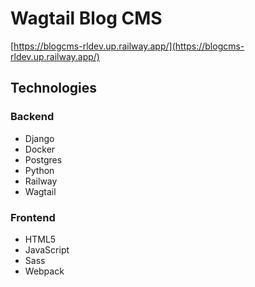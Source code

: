 # Wagtail Blog CMS

[https://blogcms-rldev.up.railway.app/](https://blogcms-rldev.up.railway.app/)

## Technologies
### Backend
- Django
- Docker
- Postgres
- Python
- Railway
- Wagtail

### Frontend
- HTML5
- JavaScript
- Sass
- Webpack